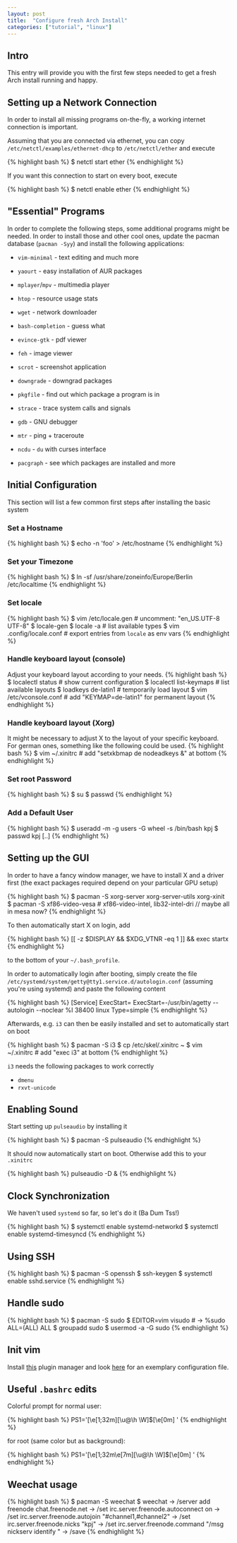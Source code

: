 ```yaml
---
layout: post
title:  "Configure fresh Arch Install"
categories: ["tutorial", "linux"]
---
```


Intro
-----

This entry will provide you with the first few steps needed to get a fresh Arch install running and happy.


Setting up a Network Connection
-------------------------------
In order to install all missing programs on-the-fly, a working internet connection is important.

Assuming that you are connected via ethernet, you can copy `/etc/netctl/examples/ethernet-dhcp` to `/etc/netctl/ether` and execute

{% highlight bash %}
$ netctl start ether
{% endhighlight %}

If you want this connection to start on every boot, execute

{% highlight bash %}
$ netctl enable ether
{% endhighlight %}


"Essential" Programs
------------------
In order to complete the following steps, some additional programs might be needed. In order to install those and other cool ones, update the pacman database (`pacman -Syy`) and install the following applications:

* `vim-minimal` - text editing and much more
* `yaourt` - easy installation of AUR packages
* `mplayer`/`mpv` - multimedia player
* `htop` - resource usage stats
* `wget` - network downloader
* `bash-completion` - guess what
* `evince-gtk` - pdf viewer
* `feh` - image viewer
* `scrot` - screenshot application
* `downgrade` - downgrad packages
* `pkgfile` - find out which package a program is in
* `strace` - trace system calls and signals
* `gdb` - GNU debugger
* `mtr` - ping + traceroute
* `ncdu` - `du` with curses interface

* `pacgraph` - see which packages are installed and more


Initial Configuration
---------------------
This section will list a few common first steps after installing the basic system

### Set a Hostname
{% highlight bash %}
$ echo -n 'foo' > /etc/hostname
{% endhighlight %}


### Set your Timezone
{% highlight bash %}
$ ln -sf /usr/share/zoneinfo/Europe/Berlin /etc/localtime
{% endhighlight %}

### Set locale
{% highlight bash %}
$ vim /etc/locale.gen # uncomment: "en_US.UTF-8 UTF-8"
$ locale-gen
$ locale -a # list available types
$ vim .config/locale.conf # export entries from `locale` as env vars
{% endhighlight %}

### Handle keyboard layout (console)
Adjust your keyboard layout according to your needs.
{% highlight bash %}
$ localectl status # show current configuration
$ localectl list-keymaps # list available layouts
$ loadkeys de-latin1 # temporarily load layout
$ vim /etc/vconsole.conf # add "KEYMAP=de-latin1" for permanent layout
{% endhighlight %}

### Handle keyboard layout (Xorg)
It might be necessary to adjust X to the layout of your specific keyboard. For german ones, something like the following could be used.
{% highlight bash %}
$ vim ~/.xinitrc # add "setxkbmap de nodeadkeys &" at bottom
{% endhighlight %}

### Set root Password
{% highlight bash %}
$ su
$ passwd
{% endhighlight %}

### Add a Default User
{% highlight bash %}
$ useradd -m -g users -G wheel -s /bin/bash kpj
$ passwd kpj
[..]
{% endhighlight %}


Setting up the GUI
------------------
In order to have a fancy window manager, we have to install X and a driver first (the exact packages required depend on your particular GPU setup)

{% highlight bash %}
$ pacman -S xorg-server xorg-server-utils xorg-xinit
$ pacman -S xf86-video-vesa # xf86-video-intel, lib32-intel-dri    // maybe all in mesa now?
{% endhighlight %}

To then automatically start X on login, add

{% highlight bash %}
[[ -z $DISPLAY && $XDG_VTNR -eq 1 ]] && exec startx
{% endhighlight %}

to the bottom of your `~/.bash_profile`.

In order to automatically login after booting, simply create the file `/etc/systemd/system/getty@tty1.service.d/autologin.conf` (assuming you're using systemd) and paste the following content

{% highlight bash %}
[Service]
ExecStart=
ExecStart=-/usr/bin/agetty --autologin <username> --noclear %I 38400 linux
Type=simple
{% endhighlight %}

Afterwards, e.g. `i3` can then be easily installed and set to automatically start on boot

{% highlight bash %}
$ pacman -S i3
$ cp /etc/skel/.xinitrc ~
$ vim ~/.xinitrc # add "exec i3" at bottom
{% endhighlight %}

`i3` needs the following packages to work correctly

* `dmenu`
* `rxvt-unicode`


Enabling Sound
--------------
Start setting up `pulseaudio` by installing it

{% highlight bash %}
$ pacman -S pulseaudio
{% endhighlight %}

It should now automatically start on boot. Otherwise add this to your `.xinitrc`

{% highlight bash %}
pulseaudio -D &
{% endhighlight %}


Clock Synchronization
---------------------
We haven't used `systemd` so far, so let's do it (Ba Dum Tss!)

{% highlight bash %}
$ systemctl enable systemd-networkd
$ systemctl enable systemd-timesyncd
{% endhighlight %}


Using SSH
---------
{% highlight bash %}
$ pacman -S openssh
$ ssh-keygen
$ systemctl enable sshd.service
{% endhighlight %}


Handle sudo
-----------
{% highlight bash %}
$ pacman -S sudo
$ EDITOR=vim visudo # -> %sudo   ALL=(ALL) ALL
$ groupadd sudo
$ usermod -a -G sudo <user>
{% endhighlight %}


Init vim
--------
Install [this](https://github.com/gmarik/Vundle.vim) plugin manager and look [here](https://github.com/kpj/dotfiles/blob/master/vimrc) for an exemplary configuration file.


Useful `.bashrc` edits
-------
Colorful prompt for normal user:

{% highlight bash %}
PS1='\[\e[1;32m\][\u@\h \W]$\[\e[0m\] '
{% endhighlight %}

for root (same color but as background):

{% highlight bash %}
PS1='\[\e[1;32m\e[7m\][\u@\h \W]$\[\e[0m\] '
{% endhighlight %}


Weechat usage
-------

{% highlight bash %}
$ pacman -S weechat
$ weechat
-> /server add freenode chat.freenode.net
-> /set irc.server.freenode.autoconnect on
-> /set irc.server.freenode.autojoin "#channel1,#channel2"
-> /set irc.server.freenode.nicks "kpj"
-> /set irc.server.freenode.command "/msg nickserv identify <password>"
-> /save
{% endhighlight %}
